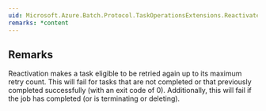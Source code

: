 ```yaml
---  
uid: Microsoft.Azure.Batch.Protocol.TaskOperationsExtensions.ReactivateAsync(Microsoft.Azure.Batch.Protocol.ITaskOperations,System.String,System.String,Microsoft.Azure.Batch.Protocol.Models.TaskReactivateOptions,System.Threading.CancellationToken)  
remarks: *content  
---  
```

  
## Remarks  
 Reactivation makes a task eligible to be retried again up to its maximum             retry count. This will fail for tasks that are not completed or that             previously completed successfully (with an exit code of 0). Additionally,             this will fail if the job has completed (or is terminating or deleting).